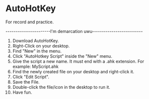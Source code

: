 # AutoHotKey
For record and practice.

-----------------------I'm demarcation uwu--------------------------
1. Download AutoHotKey.
2. Right-Click on your desktop.
3. Find "New" in the menu.
4. Click "AutoHotkey Script" inside the "New" menu.
5. Give the script a new name. It must end with a .ahk extension. For example: MyScript.ahk
6. Find the newly created file on your desktop and right-click it.
7. Click "Edit Script".
8. Save the File.
9. Double-click the file/icon in the desktop to run it. 
10. Have fun.
